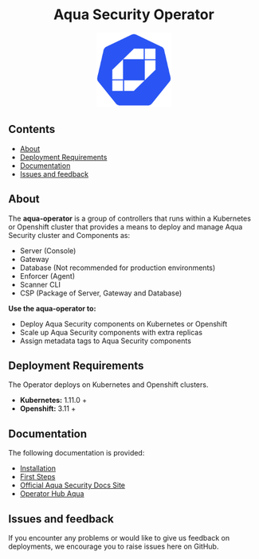 <h1 align="center">Aqua Security Operator</h1>
<p align="center">
  <img width="150px" height="150px" src="images/logo.png"/>
</p>

<h2>Contents</h2>

- [About](#about)
- [Deployment Requirements](#deployment-requirements)
- [Documentation](#documentation)
- [Issues and feedback](#issues-and-feedback)

## About

The **aqua-operator** is a group of controllers that runs within a Kubernetes or Openshift cluster that provides a means to deploy and manage Aqua Security cluster and Components as:
* Server (Console)
* Gateway
* Database (Not recommended for production environments)
* Enforcer (Agent)
* Scanner CLI
* CSP (Package of Server, Gateway and Database)

**Use the aqua-operator to:**
 * Deploy Aqua Security components on Kubernetes or Openshift
 * Scale up Aqua Security components with extra replicas
 * Assign metadata tags to Aqua Security components

## Deployment Requirements

The Operator deploys on Kubernetes and Openshift clusters.

* **Kubernetes:**  1.11.0 +
* **Openshift:** 3.11 +

## Documentation

The following documentation is provided:

- [Installation](docs/Installation.md)
- [First Steps](docs/FirstSteps.md)
- [Official Aqua Security Docs Site](https://read.aquasec.com/)
- [Operator Hub Aqua](https://operatorhub.io/operator/aqua)

## Issues and feedback

If you encounter any problems or would like to give us feedback on deployments, we encourage you to raise issues here on GitHub.
